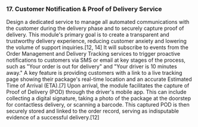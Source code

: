 ### 17. Customer Notification & Proof of Delivery Service
Design a dedicated service to manage all automated communications with the customer during the delivery phase and to securely capture proof of delivery. This module's primary goal is to create a transparent and trustworthy delivery experience, reducing customer anxiety and lowering the volume of support inquiries.[12, 14] It will subscribe to events from the Order Management and Delivery Tracking services to trigger proactive notifications to customers via SMS or email at key stages of the process, such as "Your order is out for delivery" and "Your driver is 10 minutes away." A key feature is providing customers with a link to a live tracking page showing their package's real-time location and an accurate Estimated Time of Arrival (ETA).[7] Upon arrival, the module facilitates the capture of Proof of Delivery (POD) through the driver's mobile app. This can include collecting a digital signature, taking a photo of the package at the doorstep for contactless delivery, or scanning a barcode. This captured POD is then securely stored and linked to the order record, serving as indisputable evidence of a successful delivery.[12]
